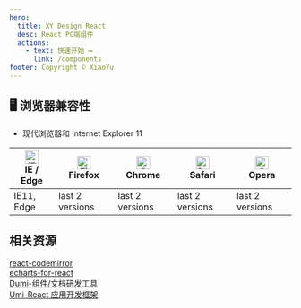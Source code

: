 ```yaml
---
hero:
  title: XY Design React
  desc: React PC端组件
  actions:
    - text: 快速开始 ⟶
      link: /components
footer: Copyright © XiaoYu
---
```


## 🖥 浏览器兼容性

- 现代浏览器和 Internet Explorer 11

| <img src="https://xiaoyu11111.github.io/browser-logos/images/pic_ie.png" alt="IE / Edge" width="24px" height="24px" /><br>IE / Edge | <img src="https://xiaoyu11111.github.io/browser-logos/images/pic_firefox.png" alt="Firefox" width="24px" height="24px" /><br>Firefox | <img src="https://xiaoyu11111.github.io/browser-logos/images/pic_chrome.gif" alt="Chrome" width="24px" height="24px" /><br>Chrome | <img src="https://xiaoyu11111.github.io/browser-logos/images/pic_safari.gif" alt="Safari" width="24px" height="24px" /><br>Safari | <img src="https://xiaoyu11111.github.io/browser-logos/images/pic_opera.gif" alt="Opera" width="24px" height="24px" /><br>Opera |
| ----------------------------------------------------------------------------------------------------------------------------------- | ------------------------------------------------------------------------------------------------------------------------------------ | --------------------------------------------------------------------------------------------------------------------------------- | --------------------------------------------------------------------------------------------------------------------------------- | ------------------------------------------------------------------------------------------------------------------------------ |
| IE11, Edge                                                                                                                          | last 2 versions                                                                                                                      | last 2 versions                                                                                                                   | last 2 versions                                                                                                                   | last 2 versions                                                                                                                |

## 相关资源

[react-codemirror](https://github.com/JedWatson/react-codemirror) <br/>
[echarts-for-react](https://github.com/hustcc/echarts-for-react)<br/>
[Dumi-组件/文档研发工具](https://d.umijs.org/)<br/>
[Umi-React 应用开发框架](https://umijs.org/)<br/>
